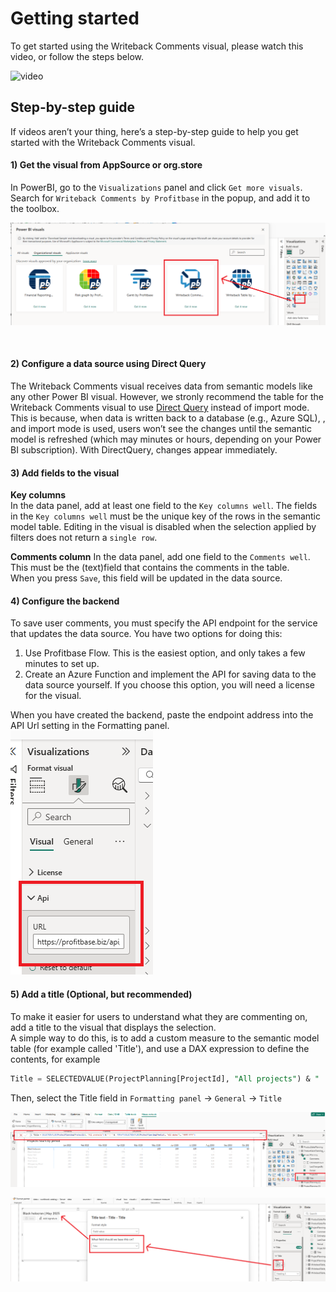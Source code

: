 # Getting started

To get started using the Writeback Comments visual, please watch this video, or follow the steps below.

![video](https://www.youtube.com/watch?v=PAAViWwxLdA)

## Step-by-step guide
If videos aren’t your thing, here’s a step-by-step guide to help you get started with the Writeback Comments visual.
<br/>

#### 1) Get the visual from AppSource or org.store
In PowerBI, go to the `Visualizations` panel and click `Get more visuals`.  
Search for `Writeback Comments by Profitbase` in the popup, and add it to the toolbox.

![img](/images/powerbi/writeback-comments/getting-started-import-visual.png)

<br/>

#### 2) Configure a data source using Direct Query
The Writeback Comments visual receives data from semantic models like any other Power BI visual. However, we stronly recommend the table for the Writeback Comments visual to use [Direct Query](https://learn.microsoft.com/en-us/power-bi/connect-data/service-dataset-modes-understand#directquery-mode) instead of import mode. This is because, when data is written back to a database (e.g., Azure SQL), , and import mode is used, users won’t see the changes until the semantic model is refreshed (which may minutes or hours, depending on your Power BI subscription). With DirectQuery, changes appear immediately.


#### 3) Add fields to the visual

**Key columns**  
In the data panel, add at least one field to the `Key columns well`. 
The fields in the `Key columns well` must be the unique key of the rows in the semantic model table. Editing in the visual is disabled when the selection applied by filters does not return a `single row`.  

**Comments column**
In the data panel, add one field to the `Comments well`.  
This must be the (text)field that contains the comments in the table.  
When you press `Save`, this field will be updated in the data source. 

#### 4) Configure the backend
To save user comments, you must specify the API endpoint for the service that updates the data source. You have two options for doing this:  
1) Use Profitbase Flow. This is the easiest option, and only takes a few minutes to set up. 
2) Create an Azure Function and implement the API for saving data to the data source yourself. If you choose this option, you will need a license for the visual.

When you have created the backend, paste the endpoint address into the API Url setting in the Formatting panel.  
![img](/images/powerbi/writeback-comments/getting-started-define-api-url.png)

#### 5) Add a title (Optional, but recommended)
To make it easier for users to understand what they are commenting on, add a title to the visual that displays the selection.  
A simple way to do this, is to add a custom measure to the semantic model table (for example called 'Title'), and use a DAX expression to define the contents, for example

```sql
Title = SELECTEDVALUE(ProjectPlanning[ProjectId], "All projects") & " | " &  FORMAT(SELECTEDVALUE(ProjectPlanning[Period], "All dates"), "MMMM YYYY")
```

Then, select the Title field in `Formatting panel` -> `General` -> `Title`

![img](/images/powerbi/writeback-comments/getting-started-title-measure.png)

![img](/images/powerbi/writeback-comments/getting-started-select-title.png)

